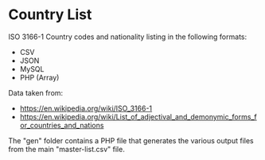 # Country List

ISO 3166-1 Country codes and nationality listing in the following formats:

* CSV
* JSON
* MySQL
* PHP (Array)

Data taken from:
- https://en.wikipedia.org/wiki/ISO_3166-1
- https://en.wikipedia.org/wiki/List_of_adjectival_and_demonymic_forms_for_countries_and_nations

The "gen" folder contains a PHP file that generates the various output files from the main "master-list.csv" file. 